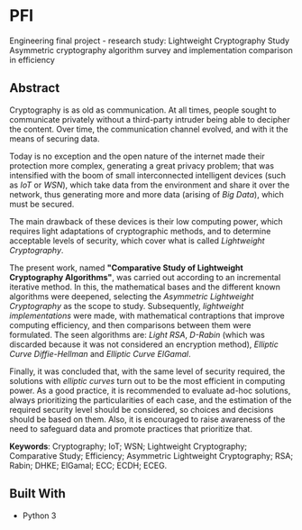 # PFI

Engineering final project - research study: Lightweight Cryptography Study
Asymmetric cryptography algorithm survey and implementation comparison in efficiency

## Abstract

Cryptography is as old as communication. At all times, people sought to communicate privately without a third-party intruder being able to decipher the content. Over time, the communication channel evolved, and with it the means of securing data.

Today is no exception and the open nature of the internet made their protection more complex, generating a great privacy problem; that was intensified with the boom of small interconnected intelligent devices (such as *IoT* or *WSN*), which take data from the environment and share it over the network, thus generating more and more data (arising of *Big Data*), which must be secured.

The main drawback of these devices is their low computing power, which requires light adaptations of cryptographic methods, and to determine acceptable levels of security, which cover what is called *Lightweight Cryptography*.

The present work, named **"Comparative Study of Lightweight Cryptography Algorithms"**, was carried out according to an incremental iterative method. In this, the mathematical bases and the different known algorithms were deepened, selecting the *Asymmetric Lightweight Cryptography* as the scope to study. Subsequently, *lightweight implementations* were made, with mathematical contraptions that improve computing efficiency, and then comparisons between them were formulated. The seen algorithms are: *Light RSA*, *D-Rabin* (which was discarded because it was not considered an encryption method), *Elliptic Curve Diffie-Hellman* and *Elliptic Curve ElGamal*.

Finally, it was concluded that, with the same level of security required, the solutions with *elliptic curves* turn out to be the most efficient in computing power. As a good practice, it is recommended to evaluate ad-hoc solutions, always prioritizing the particularities of each case, and the estimation of the required security level should be considered, so choices and decisions should be based on them. Also, it is encouraged to raise awareness of the need to safeguard data and promote practices that prioritize that.

**Keywords**: Cryptography; IoT; WSN; Lightweight Cryptography; Comparative Study; Efficiency; Asymmetric Lightweight Cryptography; RSA; Rabin; DHKE; ElGamal; ECC; ECDH; ECEG.

## Built With

- Python 3